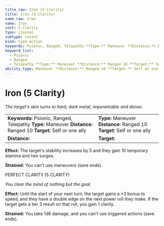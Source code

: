 ```yaml
---
title_raw: Iron (5 Clarity)
title: Iron (5 Clarity)
name_raw: Iron
name: Iron
cost: 5 Clarity
type: classes
subtype: talent
kind: type action
keywords: Psionic, Ranged, Telepathy **Type:** Maneuver **Distance:** Ranged 10 **Target:** Self or one ally
keyword_list:
  - Psionic
  - Ranged
  - Telepathy **Type:** Maneuver **Distance:** Ranged 10 **Target:** Self or one ally
ability_type: Maneuver **Distance:** Ranged 10 **Target:** Self or one ally
---
```


# Iron (5 Clarity)

*The target's skin turns to hard, dark metal, impenetrable and dense.*

|                                                                                                                  |                                                                         |
| :--------------------------------------------------------------------------------------------------------------- | :---------------------------------------------------------------------- |
| **Keywords:** Psionic, Ranged, Telepathy **Type:** Maneuver **Distance:** Ranged 10 **Target:** Self or one ally | **Type:** Maneuver **Distance:** Ranged 10 **Target:** Self or one ally |
| **Distance:**                                                                                                    | **Target:**                                                             |

**Effect:** The target's stability increases by 5 and they gain 10 temporary stamina and two surges.

**Strained:** You can't use maneuvers (save ends).

PERFECT CLARITY (5 CLARITY)

*You clear the mind of nothing but the goal.*

**Effect:** Until the start of your next turn, the target gains a +3 bonus to speed, and they have a double edge on the next power roll they make. If the target gets a tier 3 result on that roll, you gain 1 clarity.

**Strained:** You take 1d6 damage, and you can't use triggered actions (save ends).
